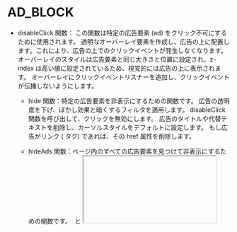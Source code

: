 # AD_BLOCK

- disableClick 関数：
  この関数は特定の広告要素 (ad) をクリック不可にするために使用されます。
  透明なオーバーレイ要素を作成し、広告の上に配置します。これにより、広告の上でのクリックイベントが発生しなくなります。
  オーバーレイのスタイルは広告要素と同じ大きさと位置に設定され、z-index は高い値に設定されているため、視覚的には広告の上に表示されます。
  オーバーレイにクリックイベントリスナーを追加し、クリックイベントが伝播しないようにします。

  - hide 関数：特定の広告要素を非表示にするための関数です。
    広告の透明度を下げ、ぼかし効果と暗くするフィルタを適用します。
    disableClick 関数を呼び出して、クリックを無効にします。
    広告のタイトルや代替テキストを削除し、カーソルスタイルをデフォルトに設定します。
    もし広告がリンク (<a> タグ) であれば、その href 属性を削除します。

  - hideAds 関数：ページ内のすべての広告要素を見つけて非表示にするための関数です。
    <img> と <iframe> タグを検索し、広告としてマークされているもの（alt 属性やクラス名、タイトル、aria-label 属性などで識別）を非表示にします。

  - 最後の部分：hideAds 関数を呼び出し、ページ上のすべての広告を初期に非表示にします。
    setInterval 関数を使い、100 ミリ秒ごとに hideAds 関数を繰り返し実行します。これにより、新たに読み込まれる広告も非表示にできます。
